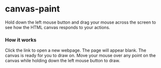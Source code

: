 # canvas-paint
Hold down the left mouse button and drag your mouse across the screen to see how the HTML canvas responds to your actions.

### How it works
Click the link to open a new webpage. The page will appear blank. The canvas is ready for you to draw on. Move your mouse over any point on the canvas while holding down the left mouse button to draw.
